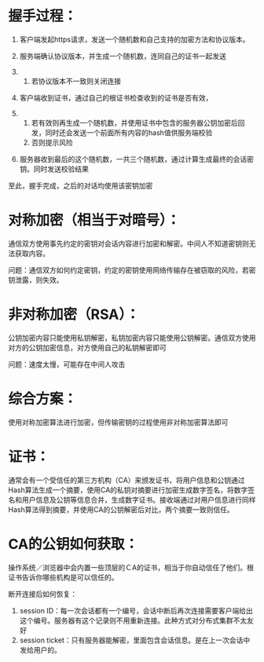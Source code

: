 # 握手过程：

1. 客户端发起https请求，发送一个随机数和自己支持的加密方法和协议版本。

2. 服务端确认协议版本，并生成一个随机数，连同自己的证书一起发送

3. 1. 若协议版本不一致则关闭连接

4. 客户端收到证书，通过自己的根证书检查收到的证书是否有效，

5. 1. 若有效则再生成一个随机数，并使用证书中包含的服务器公钥加密后回发，同时还会发送一个前面所有内容的hash值供服务端校验
   2. 否则提示风险

6. 服务器收到最后的这个随机数，一共三个随机数，通过计算生成最终的会话密钥。同时发送校验结果

至此，握手完成，之后的对话均使用该密钥加密

 

# 对称加密（相当于对暗号）：

通信双方使用事先约定的密钥对会话内容进行加密和解密。中间人不知道密钥则无法获取内容。

问题：通信双方如何约定密钥，约定的密钥使用网络传输存在被窃取的风险，若密钥泄露，则失效。

 

# 非对称加密（RSA）：

公钥加密内容只能使用私钥解密，私钥加密内容只能使用公钥解密。通信双方使用对方的公钥加密信息，对方使用自己的私钥解密即可

问题：速度太慢，可能存在中间人攻击

 

# 综合方案：

使用对称加密算法进行加密，但传输密钥的过程使用非对称加密算法即可

 

# 证书：

通常会有一个受信任的第三方机构（CA）来颁发证书，将用户信息和公钥通过Hash算法生成一个摘要，使用CA的私钥对摘要进行加密生成数字签名，将数字签名和用户信息及公钥等信息合并，生成数字证书。接收端通过对用户信息进行同样Hash算法得到摘要，并使用CA的公钥解密后对比，两个摘要一致则信任。

 

# CA的公钥如何获取：

操作系统／浏览器中会内置一些顶层的ＣA的证书，相当于你自动信任了他们。根证书告诉你哪些机构是可以信任的。

 

断开连接后如何恢复：

1. session ID：每一次会话都有一个编号，会话中断后再次连接需要客户端给出这个编号。服务器有这个记录则不用重新连接。此种方式对分布式集群不太友好
2. session ticket：只有服务器能解密，里面包含会话信息。是在上一次会话中发给用户的。

